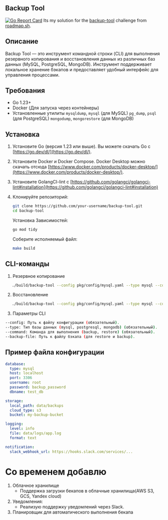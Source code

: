 ## Backup Tool
[![Go Report Card](https://goreportcard.com/badge/github.com/itocode21/backup-tool)](https://goreportcard.com/report/github.com/itocode21/Tender-backup-tool)
Its my solution for the   [backup-tool](https://roadmap.sh/projects/database-backup-utility) challenge from [roadmap.sh](https://roadmap.sh/).

## Описание

Backup Tool — это инструмент командной строки (CLI) для выполнения резервного копирования и восстановления данных из различных баз данных (MySQL, PostgreSQL, MongoDB). Инструмент поддерживает локальное хранение бэкапов и предоставляет удобный интерфейс для управления процессами.

## Требования
* Go 1.23+
* Docker (Для запуска через контейнеры)
* Установленные утилиты 
    ```mysqldump```, ```mysql``` (для MySQL)
    ```pg_dump```, ```psql``` (для PostgreSQL)
    ```mongodump```, ```mongorestore``` (для MongoDB)



## Установка

1.  Установите Go (версия 1.23 или выше). Вы можете скачать Go с [https://go.dev/dl/](https://go.dev/dl/).
2.  Установите Docker и Docker Compose. Docker Desktop можно скачать отсюда [https://www.docker.com/products/docker-desktop/](https://www.docker.com/products/docker-desktop/).
3. Установите GolangCI-lint  с [https://github.com/golangci/golangci-lint#installation](https://github.com/golangci/golangci-lint#installation)
4.  Клонируйте репозиторий:

    ```bash
    git clone https://github.com/your-username/backup-tool.git
    cd backup-tool
    ``` 

    Установка Зависимостей:
    ```bash
    go mod tidy
    ```

    Соберите исполняемый файл:
    ```bash
    make build
    ```


## CLI-команды

1. Резервное копирование
```bash
   ./build/backup-tool --config pkg/config/mysql.yaml --type mysql --command backup --backup-file data/backups/mysql/mydb.sql
```

2. Восстановление
```bash
   ./build/backup-tool --config pkg/config/mysql.yaml --type mysql --command restore --backup-file data/backups/mysql/mydb.sql
```
3. Параметры CLI
```bash
--config: Путь к файлу конфигурации (обязательный).
--type: Тип базы данных (mysql, postgresql, mongodb) (обязательный).
--command: Команда для выполнения (backup, restore) (обязательный).
--backup-file: Путь к файлу бэкапа (для restore и backup).
```

## Пример файла конфигурации
```yaml
database:
  type: mysql
  host: localhost
  port: 3306
  username: root
  password: backup_password
  dbname: test_db

storage:
  local_path: data/backups
  cloud_type: s3
  bucket: my-backup-bucket

logging:
  level: info
  file: data/logs/app.log
  format: text

notification:
  slack_webhook_url: https://hooks.slack.com/services/...
  ```

# Со временем добавлю
1. Облачное хранилище
    * Поддержка загрузки бекапов в облачные хранилища(AWS S3, GCS, Yandex cloud)
2. Уведомления:
    * Реализую поддержку уведомлений через Slack.
3. Планировщик для автоматического выполнения бекапа

